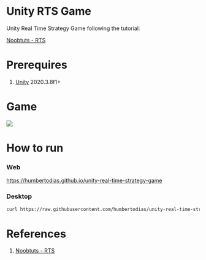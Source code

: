 # Unity RTS Game

Unity Real Time Strategy Game following the tutorial:

[Noobtuts - RTS](https://noobtuts.com/unity/real-time-strategy-game)

# Prerequires

1. [Unity](https://unity3d.com/pt/get-unity/download) 2020.3.8f1+

# Game

![](doc/output.png)

# How to run

### Web

https://humbertodias.github.io/unity-real-time-strategy-game


### Desktop

```sh
curl https://raw.githubusercontent.com/humbertodias/unity-real-time-strategy-game/main/run.sh | bash
```

# References

1. [Noobtuts - RTS](https://noobtuts.com/unity/real-time-strategy-game)
